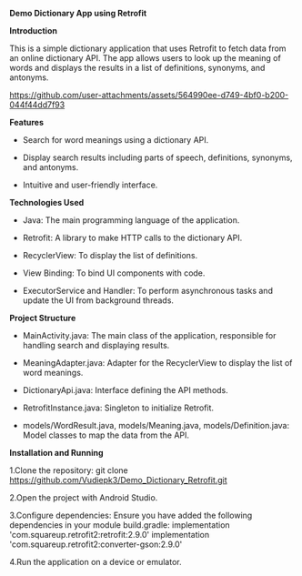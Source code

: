 **Demo Dictionary App using Retrofit**

**Introduction**

This is a simple dictionary application that uses Retrofit to fetch data from an online dictionary API. The app allows users to look up the meaning of words and displays the results in a list of definitions, synonyms, and antonyms.

https://github.com/user-attachments/assets/564990ee-d749-4bf0-b200-044f44dd7f93

**Features**

- Search for word meanings using a dictionary API.

- Display search results including parts of speech, definitions, synonyms, and antonyms.

- Intuitive and user-friendly interface.

**Technologies Used**

- Java: The main programming language of the application.

- Retrofit: A library to make HTTP calls to the dictionary API.

- RecyclerView: To display the list of definitions.

- View Binding: To bind UI components with code.

- ExecutorService and Handler: To perform asynchronous tasks and update the UI from background threads.

**Project Structure**
- MainActivity.java: The main class of the application, responsible for handling search and displaying results.

- MeaningAdapter.java: Adapter for the RecyclerView to display the list of word meanings.

- DictionaryApi.java: Interface defining the API methods.

- RetrofitInstance.java: Singleton to initialize Retrofit.

- models/WordResult.java, models/Meaning.java, models/Definition.java: Model classes to map the data from the API.

**Installation and Running**

1.Clone the repository:
git clone https://github.com/Vudiepk3/Demo_Dictionary_Retrofit.git

2.Open the project with Android Studio.

3.Configure dependencies:
Ensure you have added the following dependencies in your module build.gradle:
implementation 'com.squareup.retrofit2:retrofit:2.9.0'
implementation 'com.squareup.retrofit2:converter-gson:2.9.0'

4.Run the application on a device or emulator.

